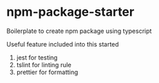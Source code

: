# npm-package-starter
Boilerplate to create npm package using typescript

Useful feature included into this started
1. jest for testing
2. tslint for linting rule
3. prettier for formatting
